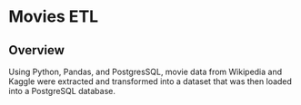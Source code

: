 # Movies ETL
## Overview
Using Python, Pandas, and PostgresSQL, movie data from Wikipedia and Kaggle were extracted and transformed into a dataset that was then loaded into a PostgreSQL database.
